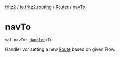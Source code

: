 [fritz2](../../index.md) / [io.fritz2.routing](../index.md) / [Router](index.md) / [navTo](./nav-to.md)

# navTo

`val navTo: `[`Handler`](../../io.fritz2.binding/-handler/index.md)`<T>`

Handler vor setting
a new [Route](../-route/index.md) based on given Flow.


